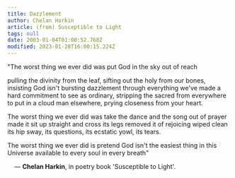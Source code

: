 ```yaml
---
title: Dazzlement
author: Chelan Harkin
article: (from) Susceptible to Light
tags: null
date: 2003-01-04T01:00:52.768Z
modified: 2023-01-28T16:00:15.224Z
---
```


<div class="poem">

"The worst thing we ever did
was put God in the sky
out of reach

pulling the divinity
from the leaf,
sifting out the holy from our bones,
insisting God isn't bursting dazzlement
through everything we've made
a hard commitment to see as ordinary,
stripping the sacred from everywhere
to put in a cloud man elsewhere,
prying closeness from your heart.

The worst thing we ever did
was take the dance and the song
out of prayer
made it sit up straight
and cross its legs
removed it of rejoicing
wiped clean its hip sway,
its questions,
its ecstatic yowl,
its tears.

The worst thing we ever did is pretend
God isn't the easiest thing
in this Universe
available to every soul
in every breath"

&nbsp;&nbsp;&nbsp; &mdash; <b>Chelan Harkin</b>, in poetry book 'Susceptible to Light'.

</div>
